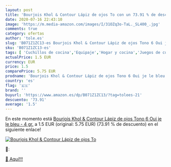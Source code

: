 ```yaml
---
layout: post
title: 'Bourjois Khol & Contour Lápiz de ojos To con un 73.91 % de descuento'
date: 2020-07-16 22:43:10
image: 'https://m.media-amazon.com/images/I/31OZq3o-TaL._SL400_.jpg'
comments: true
category: ofertas
author: 'tole.es'
slug: 'B071Z1ZC13-es Bourjois Khol & Contour Lápiz de ojos Tono 6 Oui je le...'
sku: 'B071Z1ZC13-es'
tags: [ 'Cuchillos de cocina','Equipaje','Hogar y cocina','Juegos de cuchillos de cocina','Mochilas','Mochilas tipo casual','Utensilios de cocina','lápiz', ]
actualPrice: 1.5 EUR
currency: EUR
price: 1.5
comparePrice: 5.75 EUR
prodname: 'Bourjois Khol & Contour Lápiz de ojos Tono 6 Oui je le bleu - 4 gr.'
country: 'es'
flag: '🇪🇸'
brand: ''
buyurl: 'https://www.amazon.es/dp/B071Z1ZC13/?tag=tolees-21'
descuento: '73.91'
average: '1.5'
---
```


En este momento está [Bourjois Khol & Contour Lápiz de ojos Tono 6 Oui je le bleu - 4 gr.](https://www.amazon.es/dp/B071Z1ZC13/?tag=tolees-21) a 1.5 EUR (original: 5.75 EUR) (73.91 %  de descuento) en el siguiente enlace!

[![Bourjois Khol & Contour Lápiz de ojos To](https://m.media-amazon.com/images/I/31OZq3o-TaL._SL400_.jpg)](https://www.amazon.es/dp/B071Z1ZC13/?tag=tolees-21)

🔎:


[🛒 Aquí!!!](https://www.amazon.es/dp/B071Z1ZC13/?tag=tolees-21)
